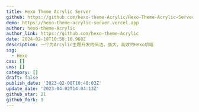 ```yaml
---
title: Hexo Theme Acrylic Server
github: https://github.com/hexo-theme-Acrylic/Hexo-Theme-Acrylic-Server
demo: https://hexo-theme-acrylic-server.vercel.app
author: hexo-theme-Acrylic
author_link: https://github.com/hexo-theme-Acrylic
date: 2024-02-18T10:58:16.968Z
description: 一个为Arcylic主题开发的简洁，强大，高效的Hexo后端
ssg:
  - Hexo
css: []
cms: []
category: []
draft: false
publish_date: '2023-02-08T10:40:03Z'
update_date: '2023-04-02T14:04:13Z'
github_star: 21
github_fork: 9
---
```

